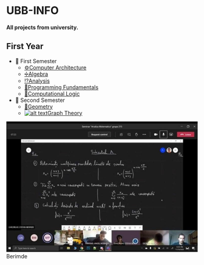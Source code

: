 # UBB-INFO
**All projects from university.**
## First Year
* 📂 First Semester
  * [⚙️Computer Architecture](https://github.com/TudorMurariu/UBB-INFO/tree/main/an1/Semestrul1/ASC)
  * [➗Algebra](https://github.com/TudorMurariu/UBB-INFO/tree/main/an1/Semestrul1/Algebra)
  * [⁉️Analysis](https://github.com/TudorMurariu/UBB-INFO/tree/main/an1/Semestrul1/Analiza)
  * [🔰Programming Fundamentals](https://github.com/TudorMurariu/UBB-INFO/tree/main/an1/Semestrul1/Fundamentele%20Programarii)
  * [🗿Computational Logic](https://github.com/TudorMurariu/UBB-INFO/tree/main/an1/Semestrul1/Logica%20Computationala)
* 📂 Second Semester
  * [📐Geometry](https://github.com/TudorMurariu/UBB-INFO/tree/main/an1/Semestrul2/Geometrie)
  * [![alt text](https://iconscout.com/icon/graph-theory-1807124)Graph Theory](https://github.com/TudorMurariu/UBB-INFO/tree/main/an1/Semestrul2/Graph-Theory)

![Poza cu berimde](https://github.com/TudorMurariu/UBB-INFO/blob/main/an1/Semestrul1/Analiza/Partial/SUbiectPartialA.jpg)<br>
Berimde
